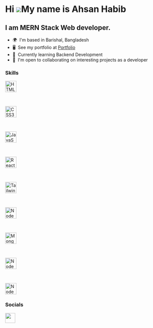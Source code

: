 # Hi ![](https://user-images.githubusercontent.com/18350557/176309783-0785949b-9127-417c-8b55-ab5a4333674e.gif)My name is Ahsan Habib

## I am MERN Stack Web developer.

- 🌍  I'm based in Barishal, Bangladesh
- 🖥️  See my portfolio at <a target="_blank" rel="noreferrer" href='https://ahsandevhub.com/'>Portfolio</a>
- 🧠  Currently learning Backend Development
- 🤝  I'm open to collaborating on interesting projects as a developer

### Skills

<p align="left">
<img src="https://raw.githubusercontent.com/danielcranney/readme-generator/main/public/icons/skills/html5-colored.svg" style="display: inline-block;" width="36" height="36" alt="HTML5" />
    
&nbsp;

<img src="https://raw.githubusercontent.com/danielcranney/readme-generator/main/public/icons/skills/css3-colored.svg" style="display: inline-block;" width="36" height="36" alt="CSS3" />

&nbsp;

<img src="https://raw.githubusercontent.com/danielcranney/readme-generator/main/public/icons/skills/javascript-colored.svg" style="display: inline-block;" width="36" height="36" alt="JavaScript" />

&nbsp;

<img src="https://raw.githubusercontent.com/danielcranney/readme-generator/main/public/icons/skills/react-colored.svg" style="display: inline-block;" width="36" height="36" alt="React" />

&nbsp;
  
<img src="https://raw.githubusercontent.com/danielcranney/readme-generator/main/public/icons/skills/tailwindcss-colored.svg" width="36" height="36" alt="TailwindCSS" />

&nbsp;

<img src="https://miro.medium.com/v2/resize:fit:800/1*v2vdfKqD4MtmTSgNP0o5cg.png" width="36" height="36" alt="NodeJS" />

&nbsp;

<img src="https://miro.medium.com/v2/resize:fit:512/1*doAg1_fMQKWFoub-6gwUiQ.png" width="36" height="36" alt="MongoDB" />

&nbsp;

<img src="https://miro.medium.com/v2/resize:fit:800/1*v2vdfKqD4MtmTSgNP0o5cg.png" width="36" height="36" alt="NodeJS" />

&nbsp;

<img src="https://www.ignazkastl.de/static/media/expressjs_logo_icon_169185.e3d4f9e5c8b469e45838.png" width="36" height="36" alt="NodeJS" />

### Socials

<p align="left"> 
    <a href="https://www.linkedin.com/in/sheikh-ahsan-habib-arman-bb874920b/" target="_blank" rel="noreferrer">
        <img src="https://raw.githubusercontent.com/danielcranney/readme-generator/main/public/icons/socials/linkedin.svg" width="32" height="32" />
    </a> 
</p>
